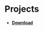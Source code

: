 # Projects

- [**Download**](https://github.com/Josue-Caballero-Sanchez/Projects/archive/refs/heads/main.zip)
